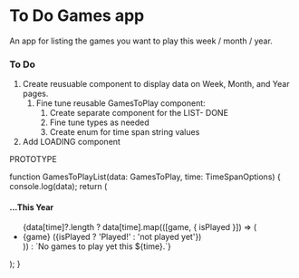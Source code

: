 # To Do Games app

An app for listing the games you want to play this week / month / year.

### To Do

1. Create reusuable component to display data on Week, Month, and Year pages.
   1. Fine tune reusable GamesToPlay component:
      1. Create separate component for the LIST- DONE
      1. Fine tune types as needed
      1. Create enum for time span string values
1. Add LOADING component

PROTOTYPE

function GamesToPlayList(data: GamesToPlay, time: TimeSpanOptions) {
console.log(data);
return (

<section>
<h4>...This Year</h4>
<ul>
{data[time]?.length
? data[time].map(([game, { isPlayed }]) => (
<li key={game}>
{game} ({isPlayed ? 'Played!' : 'not played yet'})
</li>
))
: `No games to play yet this ${time}.`}
</ul>
</section>
);
}
